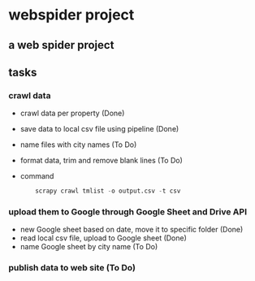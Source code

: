 # webspider project

## a web spider project

## tasks

### crawl data
- crawl data per property (Done)
- save data to local csv file using pipeline (Done)
- name files with city names (To Do)
- format data, trim and remove blank lines (To Do)
- command
  
    ```python
        scrapy crawl tmlist -o output.csv -t csv
    ```

### upload them to Google through Google Sheet and Drive API
- new Google sheet based on date, move it to specific folder (Done)
- read local csv file, upload to Google sheet (Done)
- name Google sheet by city name (To Do)

### publish data to web site (To Do)

